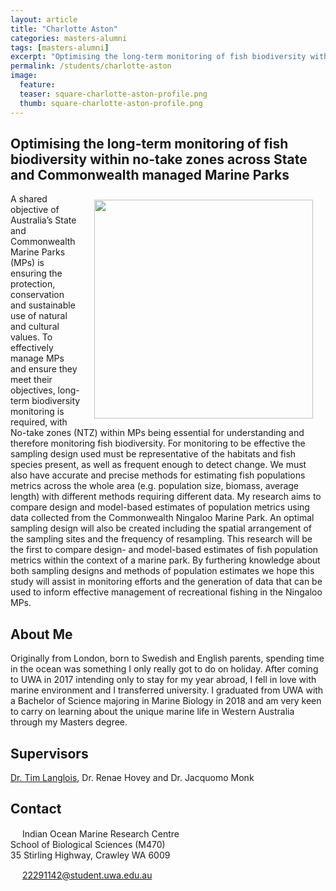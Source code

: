 ```yaml
---
layout: article
title: "Charlotte Aston"
categories: masters-alumni
tags: [masters-alumni]
excerpt: "Optimising the long-term monitoring of fish biodiversity within no-take zones across State and Commonwealth managed Marine Parks (2020)"
permalink: /students/charlotte-aston
image:
  feature: 
  teaser: square-charlotte-aston-profile.png
  thumb: square-charlotte-aston-profile.png
---
```

## Optimising the long-term monitoring of fish biodiversity within no-take zones across State and Commonwealth managed Marine Parks
<img src='/images/square-charlotte-aston-profile.png' align='right' width="350" hspace="20" vspace="10">

A shared objective of Australia’s State and Commonwealth Marine Parks (MPs) is ensuring the protection, conservation and sustainable use of natural and cultural values. To effectively manage MPs and ensure they meet their objectives, long-term biodiversity monitoring is required, with No-take zones (NTZ) within MPs being essential for understanding and therefore monitoring fish biodiversity. For monitoring to be effective the sampling design used must be representative of the habitats and fish species present, as well as frequent enough to detect change. We must also have accurate and precise methods for estimating fish populations metrics across the whole area (e.g. population size, biomass, average length) with different methods requiring different data. My research aims to compare design and model-based estimates of population metrics using data collected from the Commonwealth Ningaloo Marine Park. An optimal sampling design will also be created including the spatial arrangement of the sampling sites and the frequency of resampling. This research will be the first to compare design- and model-based estimates of fish population metrics within the context of a marine park. By furthering knowledge about both sampling designs and methods of population estimates we hope this study will assist in monitoring efforts and the generation of data that can be used to inform effective management of recreational fishing in the Ningaloo MPs. 

## About Me
Originally from London, born to Swedish and English parents, spending time in the ocean was something I only really got to do on holiday. After coming to UWA in 2017 intending only to stay for my year abroad, I fell in love with marine environment and I transferred university. I graduated from UWA with a Bachelor of Science majoring in Marine Biology in 2018 and am very keen to carry on learning about the unique marine life in Western Australia through my Masters degree. 

## Supervisors
[Dr. Tim Langlois](https://uwamegfisheries.github.io/researchers/tim-langlois/ "Tim Langlois"), Dr. Renae Hovey and Dr. Jacquomo Monk

## Contact
<img src='/images/icons/building-regular.svg' width="15px"> Indian Ocean Marine Research Centre <br>
School of Biological Sciences (M470)<br>
35 Stirling Highway, Crawley WA 6009</p>

<img src='/images/icons/envelope-regular.svg' width="15px"> <a href="mailto:22291142@student.uwa.edu.au">22291142@student.uwa.edu.au</a><br>
